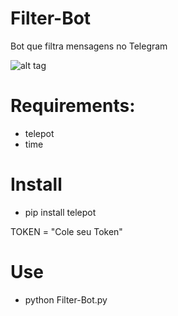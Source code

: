 # Filter-Bot
Bot que filtra mensagens no Telegram

![alt tag](http://i.imgur.com/XEWYGin.png)

# Requirements:
- telepot
- time

# Install

- pip install telepot

TOKEN = "Cole seu Token"

# Use

- python Filter-Bot.py

